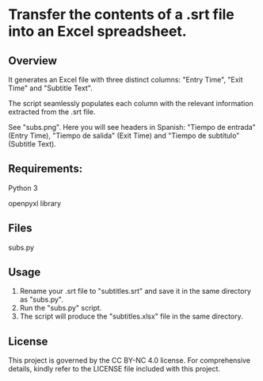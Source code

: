 # Transfer the contents of a .srt file into an Excel spreadsheet.
## Overview
It generates an Excel file with three distinct columns: "Entry Time", "Exit Time" and "Subtitle Text".

The script seamlessly populates each column with the relevant information extracted from the .srt file.

See "subs.png". Here you will see headers in Spanish: "Tiempo de entrada" (Entry Time), "Tiempo de salida" (Exit Time) and "Tiempo de subtítulo" (Subtitle Text).

## Requirements:
Python 3

openpyxl library

## Files
subs.py

## Usage
1. Rename your .srt file to "subtitles.srt" and save it in the same directory as "subs.py".
2. Run the "subs.py" script.
3. The script will produce the "subtitles.xlsx" file in the same directory.

## License
This project is governed by the CC BY-NC 4.0 license. For comprehensive details, kindly refer to the LICENSE file included with this project.
